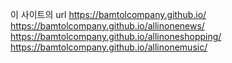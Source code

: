 이 사이트의 url
https://bamtolcompany.github.io/
https://bamtolcompany.github.io/allinonenews/
https://bamtolcompany.github.io/allinoneshopping/
https://bamtolcompany.github.io/allinonemusic/

